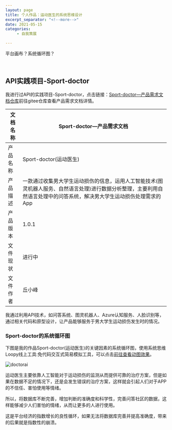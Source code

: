 ```yaml
---
layout: page
title: 个人作品：运动医生的系统思维设计
excerpt_separator: "<!--more-->"
date: 2021-05-15
categories:
     - 自我策展

---
```

平台画布？系统循环图？
<!--more-->
&nbsp;
## API实践项目-Sport-doctor
我进行过API的实践项目-Sport-doctor，点击链接：[Sport-doctor—产品需求文档仓库](https://gitee.com/EdisonQXF/nfu.API)前往gitee仓库查看产品需求文档详情。

|文档名称|Sport-doctor—产品需求文档|
|--|--|
|产品名称|Sport-doctor(运动医生)|
|产品描述|一款通过收集男大学生运动损伤的信息，运用人工智能技术(图灵机器人服务、自然语言处理)进行数据分析整理，主要利用自然语言处理中的问答系统，解决男大学生运动损伤处理需求的App|
|产品版本|1.0.1|
|文件现状|进行中|
|文件作者|丘小峰|

我通过利用API技术，如问答系统、图灵机器人、Azure认知服务、人脸识别等，通过相关代码和原型设计，让产品能够服务于男大学生运动损伤发生时的情况。



### Sport-doctor的系统循环图
下图是我的作品Sport-doctor(运动医生)的关键因素的系统循环图，使用系统思维Loopy线上工具:免代码交互式简易模拟工具，可以点击[前往查看动图效果](https://ncase.me/loopy/v1.1/?data=[[[1,198,285,0,%22depression%22,0],[2,531,282,0,%22doing%2520things%22,4],[3,367,115,0,%22de-motivation%22,1],[4,702,116,0,%22fear%2520of%2520mistakes%22,1],[5,860,289,0,%22anxiety%22,0],[6,699,468,0,%22accepting%2520mistakes%22,4],[7,364,473,0,%22feeling%2520good%22,4]],[[2,7,59,1,0],[2,6,-61,1,0],[6,5,-59,-1,0],[5,4,-57,1,0],[4,2,-53,-1,0],[3,2,56,-1,0],[1,3,66,1,0],[7,1,63,-1,0]],[[365,296,%22a%2520possible%250Asystems-level%250Aexplanation%2520for%250Awhy%2520depression%2520%2526%250Aanxiety%2520are%2520not%2520just%250Aco-morbid%252C%2520but%250AMUTUALLY%2520SELF-%250AREINFORCING%22],[695,300,%22CHALLENGE%253A%250A%250Adraw%2520%2526%2520simulate%250Ayour%2520OWN%2520mental%250Afeedback%2520loops%22]],7])。

![doctorai](https://gitee.com/EdisonQXF/Xiaofeng/raw/gh-pages/assets/images/doctorai.png)

运动医生主要依靠人工智能对于运动损伤的监测从而提供可靠的治疗方案，但是如果在数据不足的情况下，还是会发生错误的治疗方案，这样就会引起人们对于APP的不信任、害怕使用等情绪。

所以，将数据库不断完善，增加判断的准确度和科学性，完善问答社区的数据，这样能够减少人们害怕的情绪，从而让更多的人进行使用。

这是平台经济的指数增长的良性循环，如果无法将数据库完善并提高准确度，带来的后果就是指数性的崩溃。